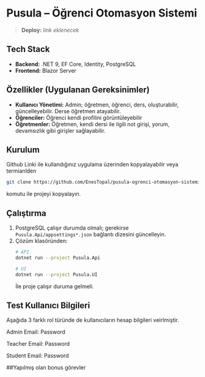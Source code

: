 # Pusula – Öğrenci Otomasyon Sistemi

> **Deploy:** _link eklenecek_

## Tech Stack
- **Backend:** .NET 9, EF Core, Identity, PostgreSQL
- **Frontend:** Blazor Server

## Özellikler (Uygulanan Gereksinimler)
- **Kullanıcı Yönetimi:** Admin; öğretmen, öğrenci, ders,  oluşturabilir, güncelleyebilir. Derse öğretmen atayabilir.
- **Öğrenciler:** Öğrenci kendi profilini görüntüleyebilir
- **Öğretmenler:** Öğretmen, kendi dersi ile ilgili not girişi, yorum, devamsızlık gibi girişler sağlayabilir. 

## Kurulum
Github Linki ile kullandığınız uygulama üzerinden kopyalayabilir veya termianlden
   ```bash
   git clone https://github.com/EnesTopal/pusula-ogrenci-otomasyon-sistemi.git
   ```
   komutu ile projeyi kopyalayın.

## Çalıştırma
1. PostgreSQL çalışır durumda olmalı; gerekirse `Pusula.Api/appsettings*.json` bağlantı dizesini güncelleyin.
2. Çözüm klasöründen:
   ```bash
   # API
   dotnet run --project Pusula.Api

   # UI
   dotnet run --project Pusula.UI
   ```
   İle proje çalışır duruma gelmeli.


## Test Kullanıcı Bilgileri
Aşağıda 3 farklı rol türünde de kullanıcıların hesap bilgileri veirlmiştir.

Admin
Email:
Password

Teacher
Email:
Password

Student
Email:
Password

##Yapılmış olan bonus görevler
